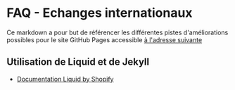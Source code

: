 # FAQ - Echanges internationaux

Ce markdown a pour but de référencer les différentes pistes d'améliorations possibles pour le site GitHub Pages accessible [à l'adresse suivante](https://insa-tc.github.io/international/)

## Utilisation de Liquid et de Jekyll
- [Documentation Liquid by Shopify](https://shopify.github.io/liquid/basics/introduction/)